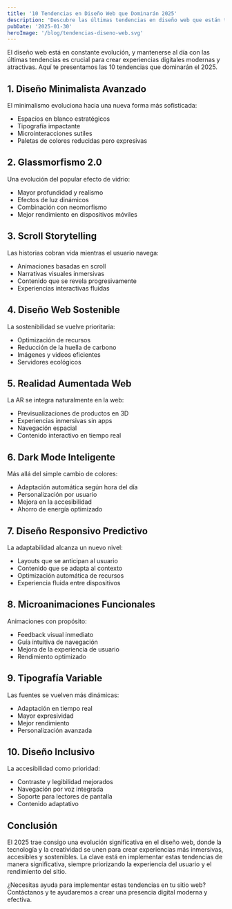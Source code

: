 ```yaml
---
title: '10 Tendencias en Diseño Web que Dominarán 2025'
description: 'Descubre las últimas tendencias en diseño web que están transformando la manera en que creamos y experimentamos sitios web.'
pubDate: '2025-01-30'
heroImage: '/blog/tendencias-diseno-web.svg'
---
```


El diseño web está en constante evolución, y mantenerse al día con las últimas tendencias es crucial para crear experiencias digitales modernas y atractivas. Aquí te presentamos las 10 tendencias que dominarán el 2025.

## 1. Diseño Minimalista Avanzado

El minimalismo evoluciona hacia una nueva forma más sofisticada:
- Espacios en blanco estratégicos
- Tipografía impactante
- Microinteracciones sutiles
- Paletas de colores reducidas pero expresivas

## 2. Glassmorfismo 2.0

Una evolución del popular efecto de vidrio:
- Mayor profundidad y realismo
- Efectos de luz dinámicos
- Combinación con neomorfismo
- Mejor rendimiento en dispositivos móviles

## 3. Scroll Storytelling

Las historias cobran vida mientras el usuario navega:
- Animaciones basadas en scroll
- Narrativas visuales inmersivas
- Contenido que se revela progresivamente
- Experiencias interactivas fluidas

## 4. Diseño Web Sostenible

La sostenibilidad se vuelve prioritaria:
- Optimización de recursos
- Reducción de la huella de carbono
- Imágenes y videos eficientes
- Servidores ecológicos

## 5. Realidad Aumentada Web

La AR se integra naturalmente en la web:
- Previsualizaciones de productos en 3D
- Experiencias inmersivas sin apps
- Navegación espacial
- Contenido interactivo en tiempo real

## 6. Dark Mode Inteligente

Más allá del simple cambio de colores:
- Adaptación automática según hora del día
- Personalización por usuario
- Mejora en la accesibilidad
- Ahorro de energía optimizado

## 7. Diseño Responsivo Predictivo

La adaptabilidad alcanza un nuevo nivel:
- Layouts que se anticipan al usuario
- Contenido que se adapta al contexto
- Optimización automática de recursos
- Experiencia fluida entre dispositivos

## 8. Microanimaciones Funcionales

Animaciones con propósito:
- Feedback visual inmediato
- Guía intuitiva de navegación
- Mejora de la experiencia de usuario
- Rendimiento optimizado

## 9. Tipografía Variable

Las fuentes se vuelven más dinámicas:
- Adaptación en tiempo real
- Mayor expresividad
- Mejor rendimiento
- Personalización avanzada

## 10. Diseño Inclusivo

La accesibilidad como prioridad:
- Contraste y legibilidad mejorados
- Navegación por voz integrada
- Soporte para lectores de pantalla
- Contenido adaptativo

## Conclusión

El 2025 trae consigo una evolución significativa en el diseño web, donde la tecnología y la creatividad se unen para crear experiencias más inmersivas, accesibles y sostenibles. La clave está en implementar estas tendencias de manera significativa, siempre priorizando la experiencia del usuario y el rendimiento del sitio.

¿Necesitas ayuda para implementar estas tendencias en tu sitio web? Contáctanos y te ayudaremos a crear una presencia digital moderna y efectiva.
